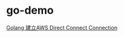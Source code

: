 # go-demo
[Golang 建立AWS Direct Connect Connection](https://matthung0807.blogspot.com/2023/02/go-create-aws-direct-connect-connection.html)
